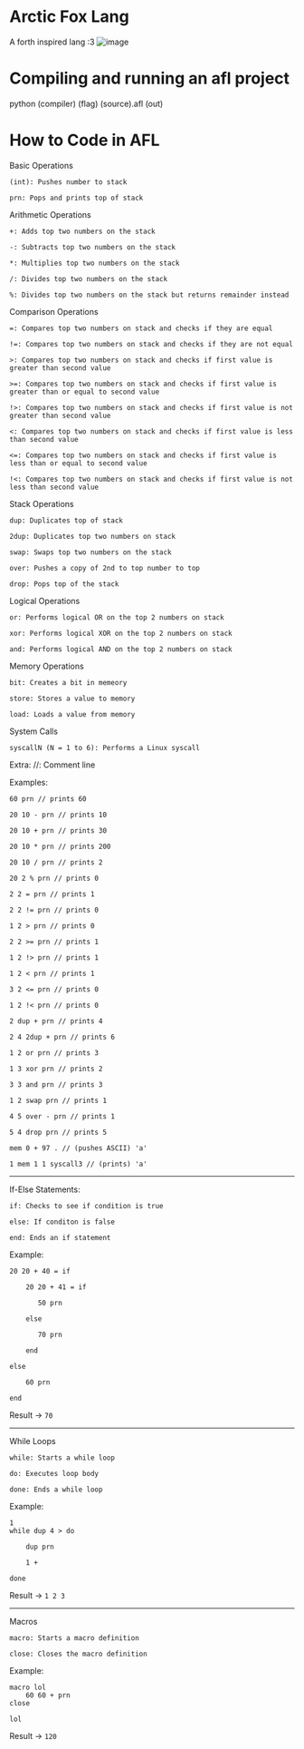 # Arctic Fox Lang

A forth inspired lang :3
![image](https://github.com/LazyBev/arctic-fox-lang/assets/157259616/f273a926-66f9-41ad-b7a3-a27c021bb132)

# Compiling and running an afl project

python (compiler) (flag) (source).afl (out)

# How to Code in AFL

Basic Operations

    (int): Pushes number to stack

    prn: Pops and prints top of stack

Arithmetic Operations

    +: Adds top two numbers on the stack

    -: Subtracts top two numbers on the stack

    *: Multiplies top two numbers on the stack

    /: Divides top two numbers on the stack

    %: Divides top two numbers on the stack but returns remainder instead

Comparison Operations

    =: Compares top two numbers on stack and checks if they are equal

    !=: Compares top two numbers on stack and checks if they are not equal

    >: Compares top two numbers on stack and checks if first value is greater than second value

    >=: Compares top two numbers on stack and checks if first value is greater than or equal to second value

    !>: Compares top two numbers on stack and checks if first value is not greater than second value

    <: Compares top two numbers on stack and checks if first value is less than second value

    <=: Compares top two numbers on stack and checks if first value is less than or equal to second value

    !<: Compares top two numbers on stack and checks if first value is not less than second value

Stack Operations

    dup: Duplicates top of stack

    2dup: Duplicates top two numbers on stack

    swap: Swaps top two numbers on the stack

    over: Pushes a copy of 2nd to top number to top

    drop: Pops top of the stack

Logical Operations

    or: Performs logical OR on the top 2 numbers on stack

    xor: Performs logical XOR on the top 2 numbers on stack
    
    and: Performs logical AND on the top 2 numbers on stack

Memory Operations

    bit: Creates a bit in memeory

    store: Stores a value to memory

    load: Loads a value from memory

System Calls

    syscallN (N = 1 to 6): Performs a Linux syscall

Extra:
    //: Comment line

Examples: 
    
    60 prn // prints 60
    
    20 10 - prn // prints 10
    
    20 10 + prn // prints 30
    
    20 10 * prn // prints 200
    
    20 10 / prn // prints 2
    
    20 2 % prn // prints 0
    
    2 2 = prn // prints 1
    
    2 2 != prn // prints 0
    
    1 2 > prn // prints 0
    
    2 2 >= prn // prints 1
    
    1 2 !> prn // prints 1
    
    1 2 < prn // prints 1
    
    3 2 <= prn // prints 0
    
    1 2 !< prn // prints 0
    
    2 dup + prn // prints 4
    
    2 4 2dup + prn // prints 6
    
    1 2 or prn // prints 3
    
    1 3 xor prn // prints 2
    
    3 3 and prn // prints 3
    
    1 2 swap prn // prints 1
    
    4 5 over - prn // prints 1
    
    5 4 drop prn // prints 5
    
    mem 0 + 97 . // (pushes ASCII) 'a'
    
    1 mem 1 1 syscall3 // (prints) 'a'


---------------------------------------------------------------------------------------------------------------------------

If-Else Statements:

    if: Checks to see if condition is true

    else: If conditon is false

    end: Ends an if statement

Example:

    20 20 + 40 = if

        20 20 + 41 = if
    
           50 prn
        
        else
    
           70 prn
        
        end
    
    else

        60 prn
    
    end

Result -> `70`

---------------------------------------------------------------------------------------------------------------------------

While Loops

    while: Starts a while loop

    do: Executes loop body

    done: Ends a while loop

Example:

    1 
    while dup 4 > do
    
        dup prn
      
        1 +
      
    done

Result -> `1 2 3`

---------------------------------------------------------------------------------------------------------------------------

Macros

    macro: Starts a macro definition

    close: Closes the macro definition

Example:

    macro lol
        60 60 + prn
    close

    lol

Result -> `120`
